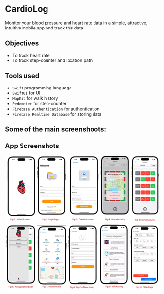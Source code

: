 # CardioLog

Monitor your blood pressure and heart rate data in a simple, attractive, intuitive mobile app and track this data.

## Objectives
- To track heart rate
- To track step-counter and location path

## Tools used
- `Swift` programming language
- `SwiftUI` for UI
- `MapKit` for walk history
- `Pedometer` for step-counter
- `Firebase Authentication` for authentication
- `Firebase Realtime Database` for storing data

## Some of the main screenshoots:

## App Screenshots
<a href="https://raw.githubusercontent.com/abusaeed2433/CardioLog-IOS/main/ScreenShots/ss_first_five.png">
    <img src="https://raw.githubusercontent.com/abusaeed2433/CardioLog-IOS/master/ScreenShots/ss_first_five.png" />
</a>

<a href="https://raw.githubusercontent.com/abusaeed2433/CardioLog-IOS/main/ScreenShots/ss_last_five.png">
    <img src="https://raw.githubusercontent.com/abusaeed2433/CardioLog-IOS/master/ScreenShots/ss_last_five.png" />
</a>

